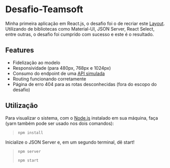 # Desafio-Teamsoft

Minha primeira aplicação em React.js, o desafio foi o de recriar este [Layout](https://www.figma.com/file/1RWDOOFeh5836Y4KruOl5w/FrontEnd?node-id=0%3A1).
Utilizando de bibliotecas como Material-UI, JSON Server, React Select, entre outras, o desafio foi cumprido com sucesso e este é o resultado.

## Features
* Fidelização ao modelo
* Responsividade (para 480px, 768px e 1024px)
* Consumo do endpoint de uma [API simulada](https://6077803e1ed0ae0017d6aea4.mockapi.io/test-frontend/products)
* Routing funcionando corretamente
* Página de erro 404 para as rotas desconhecidas (fora do escopo do desafio)


## Utilização
Para visualizar o sistema, com o [Node.js](https://nodejs.dev) instalado em sua máquina, faça (yarn também pode ser usado nos dois comandos):
> `npm install`
> 
Inicialize o JSON Server e, em um segundo terminal, dê start!
> `npm server`
> 
> `npm start`
